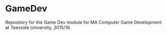 # GameDev
Repository for the Game Dev module for MA Computer Game Development at Teesside University, 2015/16.


